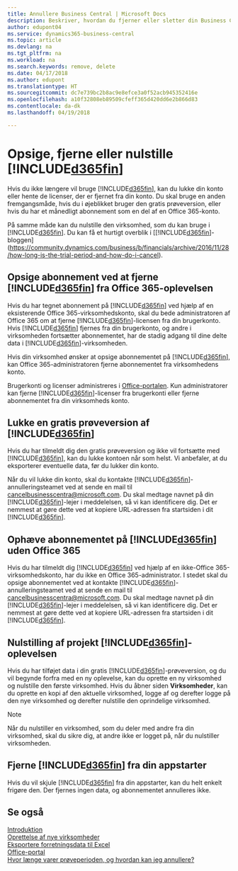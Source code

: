 ```yaml
---
title: Annullere Business Central | Microsoft Docs
description: Beskriver, hvordan du fjerner eller sletter din Business Central-oplevelse.
author: edupont04
ms.service: dynamics365-business-central
ms.topic: article
ms.devlang: na
ms.tgt_pltfrm: na
ms.workload: na
ms.search.keywords: remove, delete
ms.date: 04/17/2018
ms.author: edupont
ms.translationtype: HT
ms.sourcegitcommit: dc7e739bc2b8ac9e8efce3a0f52acb945352416e
ms.openlocfilehash: a10f32808eb89509cfeff365d420dd6e2b866d83
ms.contentlocale: da-dk
ms.lasthandoff: 04/19/2018

---
```

# <a name="unsubscribe-remove-or-reset-included365finincludesd365finmdmd"></a>Opsige, fjerne eller nulstille [!INCLUDE[d365fin](includes/d365fin_md.md)]
Hvis du ikke længere vil bruge [!INCLUDE[d365fin](includes/d365fin_md.md)], kan du lukke din konto eller hente de licenser, der er fjernet fra din konto. Du skal bruge en anden fremgangsmåde, hvis du i øjeblikket bruger den gratis prøveversion, eller hvis du har et månedligt abonnement som en del af en Office 365-konto.  

På samme måde kan du nulstille den virksomhed, som du kan bruge i [!INCLUDE[d365fin](includes/d365fin_md.md)]. Du kan få et hurtigt overblik i [[!INCLUDE[d365fin](includes/d365fin_md.md)]-bloggen](https://community.dynamics.com/business/b/financials/archive/2016/11/28/how-long-is-the-trial-period-and-how-do-i-cancel).  

## <a name="unsubscribing-by-removing-included365finincludesd365finmdmd-from-your-office-365-experience"></a>Opsige abonnement ved at fjerne [!INCLUDE[d365fin](includes/d365fin_md.md)] fra Office 365-oplevelsen
Hvis du har tegnet abonnement på [!INCLUDE[d365fin](includes/d365fin_md.md)] ved hjælp af en eksisterende Office 365-virksomhedskonto, skal du bede administratoren af Office 365 om at fjerne [!INCLUDE[d365fin](includes/d365fin_md.md)]-licensen fra din brugerkonto. Hvis [!INCLUDE[d365fin](includes/d365fin_md.md)] fjernes fra din brugerkonto, og andre i virksomheden fortsætter abonnementet, har de stadig adgang til dine delte data i [!INCLUDE[d365fin](includes/d365fin_md.md)]-virksomheden.  

Hvis din virksomhed ønsker at opsige abonnementet på [!INCLUDE[d365fin](includes/d365fin_md.md)], kan Office 365-administratoren fjerne abonnementet fra virksomhedens konto.  

Brugerkonti og licenser administreres i [Office-portalen](https://portal.office.com). Kun administratorer kan fjerne [!INCLUDE[d365fin](includes/d365fin_md.md)]-licenser fra brugerkonti eller fjerne abonnementet fra din virksomheds konto.  

## <a name="closing-your-free-trial-of-included365finincludesd365finmdmd"></a>Lukke en gratis prøveversion af [!INCLUDE[d365fin](includes/d365fin_md.md)]
Hvis du har tilmeldt dig den gratis prøveversion og ikke vil fortsætte med [!INCLUDE[d365fin](includes/d365fin_md.md)], kan du lukke kontoen når som helst. Vi anbefaler, at du eksporterer eventuelle data, før du lukker din konto.  

Når du vil lukke din konto, skal du kontakte [!INCLUDE[d365fin](includes/d365fin_md.md)]-annulleringsteamet ved at sende en mail til cancelbusinesscentra@microsoft.com. Du skal medtage navnet på din [!INCLUDE[d365fin](includes/d365fin_md.md)]-lejer i meddelelsen, så vi kan identificere dig. Det er nemmest at gøre dette ved at kopiere URL-adressen fra startsiden i dit [!INCLUDE[d365fin](includes/d365fin_md.md)].  

## <a name="unsubscribing-from-included365finincludesd365finmdmd-without-office-365"></a>Ophæve abonnementet på [!INCLUDE[d365fin](includes/d365fin_md.md)] uden Office 365
Hvis du har tilmeldt dig [!INCLUDE[d365fin](includes/d365fin_md.md)] ved hjælp af en ikke-Office 365-virksomhedskonto, har du ikke en Office 365-administrator. I stedet skal du opsige abonnementet ved at kontakte [!INCLUDE[d365fin](includes/d365fin_md.md)]-annulleringsteamet ved at sende en mail til cancelbusinesscentra@microsoft.com. Du skal medtage navnet på din [!INCLUDE[d365fin](includes/d365fin_md.md)]-lejer i meddelelsen, så vi kan identificere dig. Det er nemmest at gøre dette ved at kopiere URL-adressen fra startsiden i dit [!INCLUDE[d365fin](includes/d365fin_md.md)].  

## <a name="resetting-your-included365finincludesd365finmdmd-experience"></a>Nulstilling af projekt [!INCLUDE[d365fin](includes/d365fin_md.md)]-oplevelsen
Hvis du har tilføjet data i din gratis [!INCLUDE[d365fin](includes/d365fin_md.md)]-prøveversion, og du vil begynde forfra med en ny oplevelse, kan du oprette en ny virksomhed og nulstille den første virksomhed. Hvis du åbner siden **Virksomheder**, kan du oprette en kopi af den aktuelle virksomhed, logge af og derefter logge på den nye virksomhed og derefter nulstille den oprindelige virksomhed.  
> [!NOTE]  
>   Når du nulstiller en virksomhed, som du deler med andre fra din virksomhed, skal du sikre dig, at andre ikke er logget på, når du nulstiller virksomheden.  

## <a name="removing-included365finincludesd365finmdmd-from-your-app-launcher"></a>Fjerne [!INCLUDE[d365fin](includes/d365fin_md.md)] fra din appstarter
Hvis du vil skjule [!INCLUDE[d365fin](includes/d365fin_md.md)] fra din appstarter, kan du helt enkelt frigøre den. Der fjernes ingen data, og abonnementet annulleres ikke.  

## <a name="see-also"></a>Se også
[Introduktion](product-get-started.md)  
[Oprettelse af nye virksomheder](about-new-company.md)  
[Eksportere forretningsdata til Excel](about-export-data.md)  
[Office-portal](https://portal.office.com)  
[Hvor længe varer prøveperioden, og hvordan kan jeg annullere?](https://community.dynamics.com/business/b/financials/archive/2016/11/28/how-long-is-the-trial-period-and-how-do-i-cancel)  

